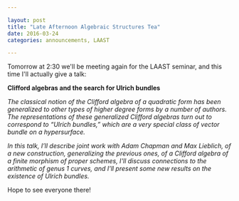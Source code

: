 ```yaml
---

layout: post
title: "Late Afternoon Algebraic Structures Tea"
date: 2016-03-24
categories: announcements, LAAST

---
```


Tomorrow at 2:30 we'll be meeting again for the LAAST seminar, and this
time I'll actually give a talk:

<b>Clifford algebras and the search for Ulrich bundles</b>

<i>The classical notion of the Clifford algebra of a quadratic form has been
generalized to other types of higher degree forms by a number of authors.
The representations of these generalized Clifford algebras turn out to
correspond to “Ulrich bundles,” which are a very special class of vector
bundle on a hypersurface. </i>

<i>In this talk, I’ll describe joint work with Adam Chapman and Max
Lieblich, of a new construction, generalizing the previous ones, of a
Clifford algebra of a finite morphism of proper schemes, I'll discuss
connections to the arithmetic of genus 1 curves, and I'll present some new
results on the existence of Ulrich bundles.</i>

Hope to see everyone there!

